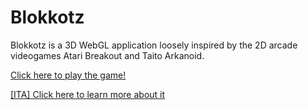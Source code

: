 # Blokkotz

Blokkotz is a 3D WebGL application loosely inspired by the 2D arcade videogames Atari Breakout and Taito Arkanoid. 

[Click here to play the game!](https://jackfantaz.github.io/Blokkotz/project/)

[[ITA] Click here to learn more about it](https://jackfantaz.github.io/Blokkotz/doc/)
